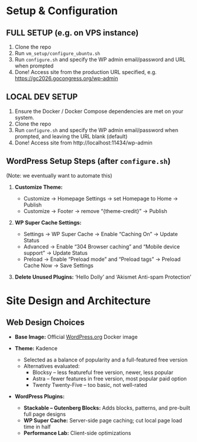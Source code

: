 # Setup & Configuration

## FULL SETUP (e.g. on VPS instance)
1. Clone the repo
2. Run `vm_setup/configure_ubuntu.sh`
3. Run `configure.sh` and specify the WP admin email/password and URL when prompted
4. Done! Access site from the production URL specified, e.g. https://gc2026.gocongress.org/wp-admin

## LOCAL DEV SETUP
1. Ensure the Docker / Docker Compose dependencies are met on your system.
2. Clone the repo
3. Run `configure.sh` and specify the WP admin email/password when prompted, and leaving the URL blank (default) 
4. Done! Access site from http://localhost:11434/wp-admin

## WordPress Setup Steps (after `configure.sh`)
(Note: we eventually want to automate this)

1. **Customize Theme:**
    - Customize → Homepage Settings → set Homepage to Home → Publish
    - Customize → Footer → remove “{theme-credit}” → Publish

2. **WP Super Cache Settings:**
    - Settings → WP Super Cache → Enable “Caching On” → Update Status
    - Advanced → Enable “304 Browser caching” and “Mobile device support” → Update Status
    - Preload → Enable “Preload mode” and “Preload tags” → Preload Cache Now → Save Settings

3. **Delete Unused Plugins:** ‘Hello Dolly’ and ‘Akismet Anti-spam Protection’


# Site Design and Architecture

## Web Design Choices

- **Base Image:** Official [WordPress.org](http://WordPress.org) Docker image  
- **Theme:** Kadence  
  - Selected as a balance of popularity and a full-featured free version  
  - Alternatives evaluated:  
    - Blocksy – less featureful free version, newer, less popular  
    - Astra – fewer features in free version, most popular paid option  
    - Twenty Twenty-Five – too basic, not well-rated  

- **WordPress Plugins:**  
  - **Stackable – Gutenberg Blocks:** Adds blocks, patterns, and pre-built full page designs  
  - **WP Super Cache:** Server-side page caching; cut local page load time in half  
  - **Performance Lab:** Client-side optimizations
